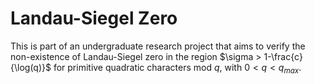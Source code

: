 # Landau-Siegel Zero

This is part of an undergraduate research project that 
aims to verify the non-existence of Landau-Siegel zero 
in the region $\sigma > 1-\frac{c}{\log(q)}$ for primitive 
quadratic characters mod $q$, with $0<q<q_{max}$.
